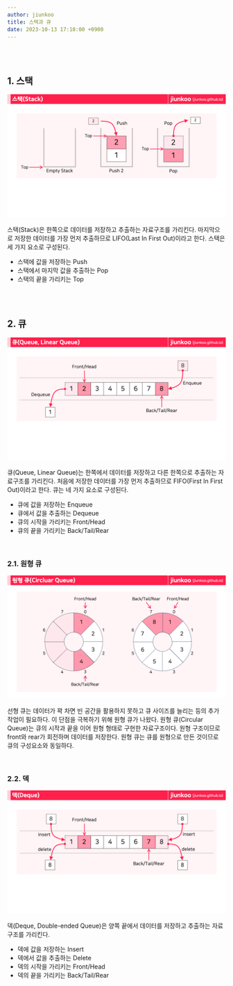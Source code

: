 ```yaml
---
author: jiunkoo
title: 스택과 큐
date: 2023-10-13 17:10:00 +0900
---
```


<br/>
<br/>

## 1. 스택

![png](/_assets/img/algorithm/theory/3-1.png)

스택(Stack)은 한쪽으로 데이터를 저장하고 추출하는 자료구조를 가리킨다. 마지막으로 저장한 데이터를 가장 먼저 추출하므로 LIFO(Last In First Out)이라고 한다. 스택은 세 가지 요소로 구성된다.<br/>

* 스택에 값을 저장하는 Push
* 스택에서 마지막 값을 추출하는 Pop
* 스택의 끝을 가리키는 Top

<br/>
<br/>

## 2. 큐

![png](/_assets/img/algorithm/theory/3-2.png)

큐(Queue, Linear Queue)는 한쪽에서 데이터를 저장하고 다른 한쪽으로 추출하는 자료구조를 가리킨다. 처음에 저장한 데이터를 가장 먼저 추출하므로 FIFO(First In First Out)이라고 한다. 큐는 네 가지 요소로 구성된다.<br/>

* 큐에 값을 저장하는 Enqueue
* 큐에서 값을 추출하는 Dequeue
* 큐의 시작을 가리키는 Front/Head
* 큐의 끝을 가리키는 Back/Tail/Rear

<br/>

### 2.1. 원형 큐

![png](/_assets/img/algorithm/theory/3-3.png)

선형 큐는 데이터가 꽉 차면 빈 공간을 활용하지 못하고 큐 사이즈를 늘리는 등의 추가 작업이 필요하다. 이 단점을 극복하기 위해 원형 큐가 나왔다. 원형 큐(Circular Queue)는 큐의 시작과 끝을 이어 원형 형태로 구현한 자료구조이다. 원형 구조이므로 front와 rear가 회전하며 데이터를 저장한다. 원형 큐는 큐를 원형으로 만든 것이므로 큐의 구성요소와 동일하다.<br/>

<br/>

### 2.2. 덱

![png](/_assets/img/algorithm/theory/3-4.png)

덱(Deque, Double-ended Queue)은 양쪽 끝에서 데이터를 저장하고 추출하는 자료구조를 가리킨다.<br/>

* 덱에 값을 저장하는 Insert
* 덱에서 값을 추출하는 Delete
* 덱의 시작을 가리키는 Front/Head
* 덱의 끝을 가리키는 Back/Tail/Rear
